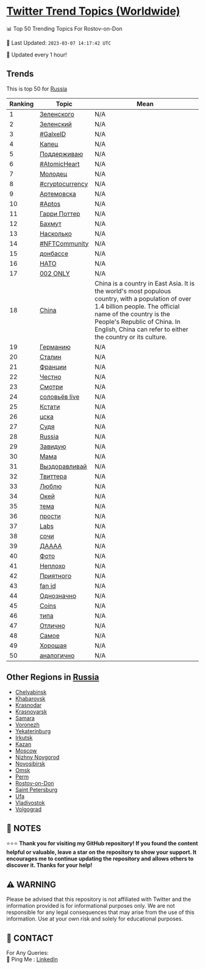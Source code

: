 [Twitter Trend Topics (Worldwide)](https://github.com/ErcinDedeoglu/Twitter-Trend-Topics)
==========


📊 Top 50 Trending Topics For Rostov-on-Don

📆 Last Updated: `2023-03-07 14:17:42 UTC`

🔧 Updated every 1 hour!


## Trends

This is top 50 for [Russia](</Russia>)

| Ranking | Topic | Mean |
| ------- | ------------ | ------------ |
| 1 | [Зеленского](http://twitter.com/search?q=%d0%97%d0%b5%d0%bb%d0%b5%d0%bd%d1%81%d0%ba%d0%be%d0%b3%d0%be) | N/A |
| 2 | [Зеленский](http://twitter.com/search?q=%d0%97%d0%b5%d0%bb%d0%b5%d0%bd%d1%81%d0%ba%d0%b8%d0%b9) | N/A |
| 3 | [#GalxeID](http://twitter.com/search?q=%23GalxeID) | N/A |
| 4 | [Капец](http://twitter.com/search?q=%d0%9a%d0%b0%d0%bf%d0%b5%d1%86) | N/A |
| 5 | [Поддерживаю](http://twitter.com/search?q=%d0%9f%d0%be%d0%b4%d0%b4%d0%b5%d1%80%d0%b6%d0%b8%d0%b2%d0%b0%d1%8e) | N/A |
| 6 | [#AtomicHeart](http://twitter.com/search?q=%23AtomicHeart) | N/A |
| 7 | [Молодец](http://twitter.com/search?q=%d0%9c%d0%be%d0%bb%d0%be%d0%b4%d0%b5%d1%86) | N/A |
| 8 | [#cryptocurrency](http://twitter.com/search?q=%23cryptocurrency) | N/A |
| 9 | [Артемовска](http://twitter.com/search?q=%d0%90%d1%80%d1%82%d0%b5%d0%bc%d0%be%d0%b2%d1%81%d0%ba%d0%b0) | N/A |
| 10 | [#Aptos](http://twitter.com/search?q=%23Aptos) | N/A |
| 11 | [Гарри Поттер](http://twitter.com/search?q=%d0%93%d0%b0%d1%80%d1%80%d0%b8+%d0%9f%d0%be%d1%82%d1%82%d0%b5%d1%80) | N/A |
| 12 | [Бахмут](http://twitter.com/search?q=%d0%91%d0%b0%d1%85%d0%bc%d1%83%d1%82) | N/A |
| 13 | [Насколько](http://twitter.com/search?q=%d0%9d%d0%b0%d1%81%d0%ba%d0%be%d0%bb%d1%8c%d0%ba%d0%be) | N/A |
| 14 | [#NFTCommunity](http://twitter.com/search?q=%23NFTCommunity) | N/A |
| 15 | [донбассе](http://twitter.com/search?q=%d0%b4%d0%be%d0%bd%d0%b1%d0%b0%d1%81%d1%81%d0%b5) | N/A |
| 16 | [НАТО](http://twitter.com/search?q=%d0%9d%d0%90%d0%a2%d0%9e) | N/A |
| 17 | [002 ONLY](http://twitter.com/search?q=002+ONLY) | N/A |
| 18 | [China](http://twitter.com/search?q=China) | China is a country in East Asia. It is the world's most populous country, with a population of over 1.4 billion people. The official name of the country is the People's Republic of China. In English, China can refer to either the country or its culture. |
| 19 | [Германию](http://twitter.com/search?q=%d0%93%d0%b5%d1%80%d0%bc%d0%b0%d0%bd%d0%b8%d1%8e) | N/A |
| 20 | [Сталин](http://twitter.com/search?q=%d0%a1%d1%82%d0%b0%d0%bb%d0%b8%d0%bd) | N/A |
| 21 | [Франции](http://twitter.com/search?q=%d0%a4%d1%80%d0%b0%d0%bd%d1%86%d0%b8%d0%b8) | N/A |
| 22 | [Честно](http://twitter.com/search?q=%d0%a7%d0%b5%d1%81%d1%82%d0%bd%d0%be) | N/A |
| 23 | [Смотри](http://twitter.com/search?q=%d0%a1%d0%bc%d0%be%d1%82%d1%80%d0%b8) | N/A |
| 24 | [соловьёв live](http://twitter.com/search?q=%d1%81%d0%be%d0%bb%d0%be%d0%b2%d1%8c%d1%91%d0%b2+live) | N/A |
| 25 | [Кстати](http://twitter.com/search?q=%d0%9a%d1%81%d1%82%d0%b0%d1%82%d0%b8) | N/A |
| 26 | [цска](http://twitter.com/search?q=%d1%86%d1%81%d0%ba%d0%b0) | N/A |
| 27 | [Судя](http://twitter.com/search?q=%d0%a1%d1%83%d0%b4%d1%8f) | N/A |
| 28 | [Russia](http://twitter.com/search?q=Russia) | N/A |
| 29 | [Завидую](http://twitter.com/search?q=%d0%97%d0%b0%d0%b2%d0%b8%d0%b4%d1%83%d1%8e) | N/A |
| 30 | [Мама](http://twitter.com/search?q=%d0%9c%d0%b0%d0%bc%d0%b0) | N/A |
| 31 | [Выздоравливай](http://twitter.com/search?q=%d0%92%d1%8b%d0%b7%d0%b4%d0%be%d1%80%d0%b0%d0%b2%d0%bb%d0%b8%d0%b2%d0%b0%d0%b9) | N/A |
| 32 | [Твиттера](http://twitter.com/search?q=%d0%a2%d0%b2%d0%b8%d1%82%d1%82%d0%b5%d1%80%d0%b0) | N/A |
| 33 | [Люблю](http://twitter.com/search?q=%d0%9b%d1%8e%d0%b1%d0%bb%d1%8e) | N/A |
| 34 | [Окей](http://twitter.com/search?q=%d0%9e%d0%ba%d0%b5%d0%b9) | N/A |
| 35 | [тема](http://twitter.com/search?q=%d1%82%d0%b5%d0%bc%d0%b0) | N/A |
| 36 | [прости](http://twitter.com/search?q=%d0%bf%d1%80%d0%be%d1%81%d1%82%d0%b8) | N/A |
| 37 | [Labs](http://twitter.com/search?q=Labs) | N/A |
| 38 | [сочи](http://twitter.com/search?q=%d1%81%d0%be%d1%87%d0%b8) | N/A |
| 39 | [ДАААА](http://twitter.com/search?q=%d0%94%d0%90%d0%90%d0%90%d0%90) | N/A |
| 40 | [Фото](http://twitter.com/search?q=%d0%a4%d0%be%d1%82%d0%be) | N/A |
| 41 | [Неплохо](http://twitter.com/search?q=%d0%9d%d0%b5%d0%bf%d0%bb%d0%be%d1%85%d0%be) | N/A |
| 42 | [Приятного](http://twitter.com/search?q=%d0%9f%d1%80%d0%b8%d1%8f%d1%82%d0%bd%d0%be%d0%b3%d0%be) | N/A |
| 43 | [fan id](http://twitter.com/search?q=fan+id) | N/A |
| 44 | [Однозначно](http://twitter.com/search?q=%d0%9e%d0%b4%d0%bd%d0%be%d0%b7%d0%bd%d0%b0%d1%87%d0%bd%d0%be) | N/A |
| 45 | [Coins](http://twitter.com/search?q=Coins) | N/A |
| 46 | [типа](http://twitter.com/search?q=%d1%82%d0%b8%d0%bf%d0%b0) | N/A |
| 47 | [Отлично](http://twitter.com/search?q=%d0%9e%d1%82%d0%bb%d0%b8%d1%87%d0%bd%d0%be) | N/A |
| 48 | [Самое](http://twitter.com/search?q=%d0%a1%d0%b0%d0%bc%d0%be%d0%b5) | N/A |
| 49 | [Хорошая](http://twitter.com/search?q=%d0%a5%d0%be%d1%80%d0%be%d1%88%d0%b0%d1%8f) | N/A |
| 50 | [аналогично](http://twitter.com/search?q=%d0%b0%d0%bd%d0%b0%d0%bb%d0%be%d0%b3%d0%b8%d1%87%d0%bd%d0%be) | N/A |



## Other Regions in [Russia](</Russia>)

* [Chelyabinsk](</Russia/Chelyabinsk.md>)
* [Khabarovsk](</Russia/Khabarovsk.md>)
* [Krasnodar](</Russia/Krasnodar.md>)
* [Krasnoyarsk](</Russia/Krasnoyarsk.md>)
* [Samara](</Russia/Samara.md>)
* [Voronezh](</Russia/Voronezh.md>)
* [Yekaterinburg](</Russia/Yekaterinburg.md>)
* [Irkutsk](</Russia/Irkutsk.md>)
* [Kazan](</Russia/Kazan.md>)
* [Moscow](</Russia/Moscow.md>)
* [Nizhny Novgorod](</Russia/Nizhny Novgorod.md>)
* [Novosibirsk](</Russia/Novosibirsk.md>)
* [Omsk](</Russia/Omsk.md>)
* [Perm](</Russia/Perm.md>)
* [Rostov-on-Don](</Russia/Rostov-on-Don.md>)
* [Saint Petersburg](</Russia/Saint Petersburg.md>)
* [Ufa](</Russia/Ufa.md>)
* [Vladivostok](</Russia/Vladivostok.md>)
* [Volgograd](</Russia/Volgograd.md>)



## 📝 NOTES

⭐⭐⭐ **Thank you for visiting my GitHub repository! If you found the content helpful or valuable, leave a star on the repository to show your support. It encourages me to continue updating the repository and allows others to discover it. Thanks for your help!**


## ⚠️ WARNING

Please be advised that this repository is not affiliated with Twitter and the information provided is for informational purposes only. We are not responsible for any legal consequences that may arise from the use of this information. Use at your own risk and solely for educational purposes.


## 📨 CONTACT

 For Any Queries:  
            🏓 Ping Me : [LinkedIn](https://www.linkedin.com/in/ercindedeoglu/)

